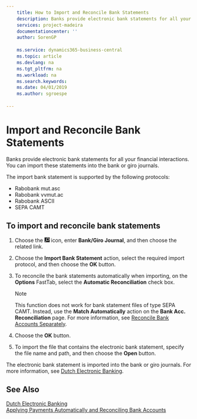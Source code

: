 ```yaml
---
    title: How to Import and Reconcile Bank Statements
    description: Banks provide electronic bank statements for all your financial interactions. You can import these statements into the bank or giro journals.
    services: project-madeira
    documentationcenter: ''
    author: SorenGP

    ms.service: dynamics365-business-central
    ms.topic: article
    ms.devlang: na
    ms.tgt_pltfrm: na
    ms.workload: na
    ms.search.keywords:
    ms.date: 04/01/2019
    ms.author: sgroespe

---
```

# Import and Reconcile Bank Statements
Banks provide electronic bank statements for all your financial interactions. You can import these statements into the bank or giro journals.  

The import bank statement is supported by the following protocols:  

- Rabobank mut.asc  
- Rabobank vvmut.ac  
- Rabobank ASCII  
- SEPA CAMT  

## To import and reconcile bank statements  

1.  Choose the ![Search for Page or Report](../../media/ui-search/search_small.png "Search for Page or Report icon") icon, enter **Bank/Giro Journal**, and then choose the related link.  
2.  Choose the **Import Bank Statement** action, select the required import protocol, and then choose the **OK** button.  
3.  To reconcile the bank statements automatically when importing, on the **Options** FastTab, select the **Automatic Reconciliation** check box.  

    > [!NOTE]  
    >  This function does not work for bank statement files of type SEPA CAMT. Instead, use the **Match Automatically** action on the **Bank Acc. Reconciliation** page. For more information, see [Reconcile Bank Accounts Separately](../../bank-how-reconcile-bank-accounts-separately.md).  

4.  Choose the **OK** button.  
5.  To import the file that contains the electronic bank statement, specify the file name and path, and then choose the **Open** button.  

The electronic bank statement is imported into the bank or giro journals. For more information, see [Dutch Electronic Banking](dutch-electronic-banking.md).  

## See Also  
[Dutch Electronic Banking](dutch-electronic-banking.md)   
[Applying Payments Automatically and Reconciling Bank Accounts](../../receivables-apply-payments-auto-reconcile-bank-accounts.md)

